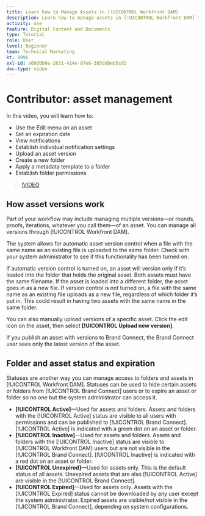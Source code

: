 ```yaml
---
title: Learn how to Manage Assets in [!UICONTROL Workfront DAM]
description: Learn how to manage assets in [!UICONTROL Workfront DAM] to improve your workflow.
activity: use
feature: Digital Content and Documents
type: Tutorial
role: User
level: Beginner
team: Technical Marketing
kt: 8996
exl-id: a09d0b0e-2631-414e-87e6-385ddbeb5cd2
doc-type: video
---
```

# Contributor: asset management

In this video, you will learn how to:

* Use the Edit menu on an asset
* Set an expiration date
* View notifications
* Establish individual notification settings
* Upload an asset version
* Create a new folder
* Apply a metadata template to a folder
* Establish folder permissions

>[!VIDEO](https://video.tv.adobe.com/v/335256/?quality=12)

## How asset versions work

Part of your workflow may include managing multiple versions—or rounds, proofs, iterations, whatever you call them—of an asset. You can manage all versions through [!UICONTROL Workfront DAM].

The system allows for automatic asset version control when a file with the same name as an existing file is uploaded to the same folder. Check with your system administrator to see if this functionality has been turned on.

If automatic version control is turned on, an asset will version only if it’s loaded into the folder that holds the original asset. Both assets must have the same filename. If the asset is loaded into a different folder, the asset goes in as a new file.
If version control is not turned on, a file with the same name as an existing file uploads as a new file, regardless of which folder it’s put in. This could result in having two assets with the same name in the same folder.

You can also manually upload versions of a specific asset. Click the edit icon on the asset, then select **[!UICONTROL Upload new version]**.

If you publish an asset with versions to Brand Connect, the Brand Connect user sees only the latest version of the asset.

## Folder and asset status and expiration

Statuses are another way you can manage access to folders and assets in [!UICONTROL Workfront DAM]. Statuses can be used to hide certain assets or folders from [!UICONTROL Brand Connect] users or to expire an asset or folder so no one but the system administrator can access it.

* **[!UICONTROL Active]**—Used for assets and folders. Assets and folders with the [!UICONTROL Active] status are visible to all users with permissions and can be published to [!UICONTROL Brand Connect]. [!UICONTROL Active] is indicated with a green dot on an asset or folder.
* **[!UICONTROL Inactive]**—Used for assets and folders. Assets and folders with the [!UICONTROL Inactive] status are visible to [!UICONTROL Workfront DAM] users but are not visible in the [!UICONTROL Brand Connect]. [!UICONTROL Inactive] is indicated with a red dot on an asset or folder.
* **[!UICONTROL Unexpired]**—Used for assets only. This is the default status of all assets. Unexpired assets that are also [!UICONTROL Active] are visible in the [!UICONTROL Brand Connect].
* **[!UICONTROL Expired]**—Used for assets only. Assets with the [!UICONTROL Expired] status cannot be downloaded by any user except the system administrator. Expired assets are visible/not visible in the [!UICONTROL Brand Connect], depending on system configurations.
